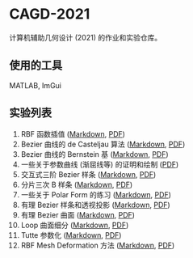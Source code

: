 # CAGD-2021

计算机辅助几何设计 (2021) 的作业和实验仓库。

## 使用的工具

MATLAB, ImGui

## 实验列表
1. RBF 函数插值 ([Markdown](Reports/Homework1.md), [PDF](Reports-PDF/HW1.pdf))
2. Bezier 曲线的 de Casteljau 算法 ([Markdown](Reports/Homework2.md), [PDF](Reports-PDF/HW2.pdf))
3. Bezier 曲线的 Bernstein 基 ([Markdown](Reports/Homework3.md), [PDF](Reports-PDF/HW3.pdf))
4. 一些关于参数曲线 (渐屈线等) 的证明和绘制 ([PDF](Reports-PDF/HW4.pdf))
5. 交互式三阶 Bezier 样条 ([Markdown](Reports/Homework5.md), [PDF](Reports-PDF/HW5.pdf))
6. 分片三次 B 样条 ([Markdown](Reports/Homework6.md), [PDF](Reports-PDF/HW6.pdf))
7. 一些关于 Polar Form 的练习 ([Markdown](Reports/Homework7.md), [PDF](Reports-PDF/HW7.pdf))
8. 有理 Bezier 样条和透视投影 ([Markdown](Reports/Homework8.md), [PDF](Reports-PDF/HW8.pdf))
9. 有理 Bezier 曲面 ([Markdown](Reports/Homework9.md), [PDF](Reports-PDF/HW9.pdf))
10. Loop 曲面细分 ([Markdown](Reports/Homework10.md), [PDF](Reports-PDF/HW10.pdf))
11. Tutte 参数化 ([Markdown](Reports/Homework11.md), [PDF](Reports-PDF/HW11.pdf))
12. RBF Mesh Deformation 方法 ([Markdown](Reports/Homework12.md), [PDF](Reports-PDF/HW12.pdf))

